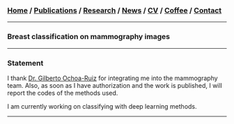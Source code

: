 ###  [Home](/index) / [Publications](/publications) / [Research](/research) / [News](/news) / [CV](/brief_cv) / [Coffee](/coffee) / [Contact](/contact)
---

### Breast classification on mammography images

---
### Statement

I thank [Dr. Gilberto Ochoa-Ruiz](https://gda.itesm.mx/faculty/en/professors/gilberto-ochoa-ruiz) for integrating me into the mammography team. Also, as soon as I have authorization and the work is published, I will report the codes of the methods used.

I am currently working on classifying with deep learning methods. 

---
